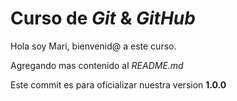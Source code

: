 # Curso de _Git_ & _GitHub_

Hola soy Mari, bienvenid@ a este curso.

Agregando mas contenido al _README.md_

Este commit es para oficializar nuestra version **1.0.0**
